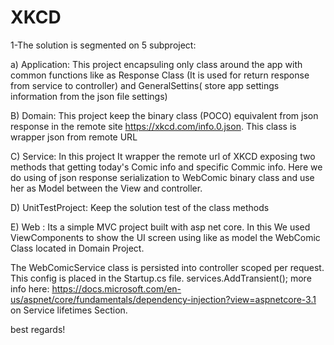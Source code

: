 # XKCD

1-The solution is segmented on 5 subproject:

a) Application: This project encapsuling only class around the app with common functions like as Response Class (It is used for return response from service to controller) and GeneralSettins( store app settings information from the json file settings)

B) Domain: This project keep the binary class (POCO) equivalent from json response in the remote site https://xkcd.com/info.0.json. This class is wrapper json from remote URL

C) Service: In this project It wrapper the remote url of XKCD exposing two methods that getting today's Comic info and specific Commic info. Here we do using of json response serialization to WebComic binary class and use her as Model between the View and controller.

D) UnitTestProject: Keep the solution test of the class methods

E) Web : Its a simple MVC project built with asp net core. In this We used ViewComponents to show the UI screen using like as model the WebComic Class located in Domain Project.

The WebComicService class is persisted into controller scoped per request. This config is placed in the Startup.cs file.
  services.AddTransient<WebComicService>(); more info here: https://docs.microsoft.com/en-us/aspnet/core/fundamentals/dependency-injection?view=aspnetcore-3.1 on Service lifetimes Section.
  
  best regards!
